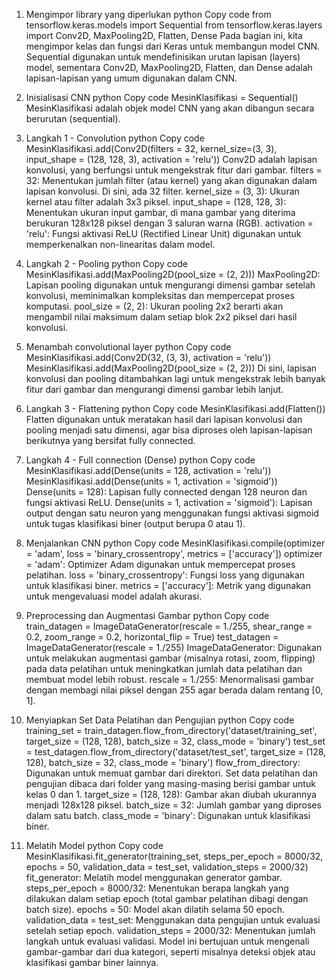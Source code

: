 1. Mengimpor library yang diperlukan
python
Copy code
from tensorflow.keras.models import Sequential
from tensorflow.keras.layers import Conv2D, MaxPooling2D, Flatten, Dense
Pada bagian ini, kita mengimpor kelas dan fungsi dari Keras untuk membangun model CNN. Sequential digunakan untuk mendefinisikan urutan lapisan (layers) model, sementara Conv2D, MaxPooling2D, Flatten, dan Dense adalah lapisan-lapisan yang umum digunakan dalam CNN.

2. Inisialisasi CNN
python
Copy code
MesinKlasifikasi = Sequential()
MesinKlasifikasi adalah objek model CNN yang akan dibangun secara berurutan (sequential).

3. Langkah 1 - Convolution
python
Copy code
MesinKlasifikasi.add(Conv2D(filters = 32, kernel_size=(3, 3), input_shape = (128, 128, 3), activation = 'relu'))
Conv2D adalah lapisan konvolusi, yang berfungsi untuk mengekstrak fitur dari gambar.
filters = 32: Menentukan jumlah filter (atau kernel) yang akan digunakan dalam lapisan konvolusi. Di sini, ada 32 filter.
kernel_size = (3, 3): Ukuran kernel atau filter adalah 3x3 piksel.
input_shape = (128, 128, 3): Menentukan ukuran input gambar, di mana gambar yang diterima berukuran 128x128 piksel dengan 3 saluran warna (RGB).
activation = 'relu': Fungsi aktivasi ReLU (Rectified Linear Unit) digunakan untuk memperkenalkan non-linearitas dalam model.
4. Langkah 2 - Pooling
python
Copy code
MesinKlasifikasi.add(MaxPooling2D(pool_size = (2, 2)))
MaxPooling2D: Lapisan pooling digunakan untuk mengurangi dimensi gambar setelah konvolusi, meminimalkan kompleksitas dan mempercepat proses komputasi.
pool_size = (2, 2): Ukuran pooling 2x2 berarti akan mengambil nilai maksimum dalam setiap blok 2x2 piksel dari hasil konvolusi.
5. Menambah convolutional layer
python
Copy code
MesinKlasifikasi.add(Conv2D(32, (3, 3), activation = 'relu'))
MesinKlasifikasi.add(MaxPooling2D(pool_size = (2, 2)))
Di sini, lapisan konvolusi dan pooling ditambahkan lagi untuk mengekstrak lebih banyak fitur dari gambar dan mengurangi dimensi gambar lebih lanjut.

6. Langkah 3 - Flattening
python
Copy code
MesinKlasifikasi.add(Flatten())
Flatten digunakan untuk meratakan hasil dari lapisan konvolusi dan pooling menjadi satu dimensi, agar bisa diproses oleh lapisan-lapisan berikutnya yang bersifat fully connected.
7. Langkah 4 - Full connection (Dense)
python
Copy code
MesinKlasifikasi.add(Dense(units = 128, activation = 'relu'))
MesinKlasifikasi.add(Dense(units = 1, activation = 'sigmoid'))
Dense(units = 128): Lapisan fully connected dengan 128 neuron dan fungsi aktivasi ReLU.
Dense(units = 1, activation = 'sigmoid'): Lapisan output dengan satu neuron yang menggunakan fungsi aktivasi sigmoid untuk tugas klasifikasi biner (output berupa 0 atau 1).
8. Menjalankan CNN
python
Copy code
MesinKlasifikasi.compile(optimizer = 'adam', loss = 'binary_crossentropy', metrics = ['accuracy'])
optimizer = 'adam': Optimizer Adam digunakan untuk mempercepat proses pelatihan.
loss = 'binary_crossentropy': Fungsi loss yang digunakan untuk klasifikasi biner.
metrics = ['accuracy']: Metrik yang digunakan untuk mengevaluasi model adalah akurasi.
9. Preprocessing dan Augmentasi Gambar
python
Copy code
train_datagen = ImageDataGenerator(rescale = 1./255, shear_range = 0.2, zoom_range = 0.2, horizontal_flip = True)
test_datagen = ImageDataGenerator(rescale = 1./255)
ImageDataGenerator: Digunakan untuk melakukan augmentasi gambar (misalnya rotasi, zoom, flipping) pada data pelatihan untuk meningkatkan jumlah data pelatihan dan membuat model lebih robust.
rescale = 1./255: Menormalisasi gambar dengan membagi nilai piksel dengan 255 agar berada dalam rentang [0, 1].
10. Menyiapkan Set Data Pelatihan dan Pengujian
python
Copy code
training_set = train_datagen.flow_from_directory('dataset/training_set', target_size = (128, 128), batch_size = 32, class_mode = 'binary')
test_set = test_datagen.flow_from_directory('dataset/test_set', target_size = (128, 128), batch_size = 32, class_mode = 'binary')
flow_from_directory: Digunakan untuk memuat gambar dari direktori. Set data pelatihan dan pengujian dibaca dari folder yang masing-masing berisi gambar untuk kelas 0 dan 1.
target_size = (128, 128): Gambar akan diubah ukurannya menjadi 128x128 piksel.
batch_size = 32: Jumlah gambar yang diproses dalam satu batch.
class_mode = 'binary': Digunakan untuk klasifikasi biner.
11. Melatih Model
python
Copy code
MesinKlasifikasi.fit_generator(training_set, steps_per_epoch = 8000/32, epochs = 50, validation_data = test_set, validation_steps = 2000/32)
fit_generator: Melatih model menggunakan generator gambar.
steps_per_epoch = 8000/32: Menentukan berapa langkah yang dilakukan dalam setiap epoch (total gambar pelatihan dibagi dengan batch size).
epochs = 50: Model akan dilatih selama 50 epoch.
validation_data = test_set: Menggunakan data pengujian untuk evaluasi setelah setiap epoch.
validation_steps = 2000/32: Menentukan jumlah langkah untuk evaluasi validasi.
Model ini bertujuan untuk mengenali gambar-gambar dari dua kategori, seperti misalnya deteksi objek atau klasifikasi gambar biner lainnya.
